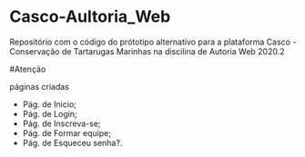 # Casco-Aultoria_Web
Repositório com o código do prótotipo alternativo para a plataforma Casco - Conservação de Tartarugas Marinhas na discilina de Autoria Web 2020.2

#Atenção

páginas criadas

- Pág. de Inicio;
- Pág. de Login;
- Pág. de Inscreva-se;
- Pág. de Formar equipe;
- Pág. de Esqueceu senha?.
